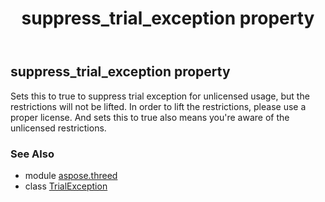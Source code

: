 ﻿---
title: suppress_trial_exception property
second_title: Aspose.3D for Python via .NET API References
description: 
type: docs
weight: 30
url: /python-net/aspose.threed/trialexception/suppress_trial_exception/
is_root: false
---

## suppress_trial_exception property


Sets this to true to suppress trial exception for unlicensed usage, but the restrictions will not be lifted.
            In order to lift the restrictions, please use a proper license.
            And sets this to true also means you're aware of the unlicensed restrictions.

### See Also
* module [aspose.threed](../../)
* class [TrialException](/3d/python-net/aspose.threed/trialexception)
